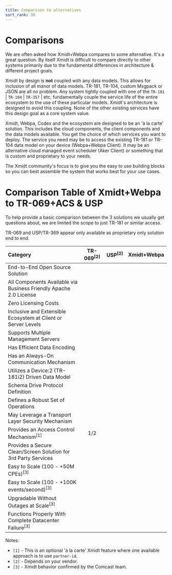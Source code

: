 ```yaml
---
title: Comparison to alternatives
sort_rank: 30
---
```


# Comparisons

We are often asked how Xmidt+Webpa compares to some alternative.  It's a great
question.  By itself Xmidt is difficult to compare directly to other systems
primarily due to the fundamental differences in architecture & different project
goals.

Xmidt by design is **not** coupled with any data models.
This allows for inclusion of all manor of data models.  TR-181, TR-104, custom
Msgpack or JSON are all no problem.  Any system tightly coupled with one of the
`TR-181` | `TR-104` | `TR-357` | etc, fundamentally couple the service life of
the entire ecosystem to the use of these particular models.  Xmidt's architecture
is designed to avoid this coupling.  None of the other existing services have
this design goal as a core system value.

Xmidt, Webpa, Codex and the ecosystem are designed to be an 'à la carte'
solution.  This includes the cloud components, the client components and the
data models available.  You get the choice of which services you want to deploy.
The service you need may be to access the existing TR-181 or TR-104 data
model on your device (Webpa+Webpa Client).  It may be an alternative cloud
managed event scheduler (Aker Client) or something that is custom and
proprietary to your needs.

The Xmidt community's focus is to give you the easy to use building blocks so
you can best assemble the system that works best for your use cases.

# Comparison Table of Xmidt+Webpa to TR-069+ACS & USP

To help provide a basic comparison between the 3 solutions we usually get
questions about, we are limited the scope to just TR-181 or similar access.

TR-069 and USP/TR-369 appear only available as proprietary only solution end
to end.


| Category                                                          | TR-069<sup>[2]</sup>                         | USP<sup>[2]</sup>                             | Xmidt+Webpa |
|:------------------------------------------------------------------|:--------------------------------------------:|:---------------------------------------------:|:----------------------------------------:|
|End-to-End Open Source Solution                                    | <i class="fas fa-times-circle no"></i>       | <i class="fas fa-times-circle no"></i>        |  <i class="fas fa-check-circle yes"></i> |
|All Components Available via Business Friendly Apache 2.0 License  | <i class="fas fa-times-circle no"></i>       | <i class="fas fa-times-circle no"></i>        |  <i class="fas fa-check-circle yes"></i> |
|Zero Licensing Costs                                               | <i class="fas fa-times-circle no"></i>       | <i class="fas fa-times-circle no"></i>        |  <i class="fas fa-check-circle yes"></i> |
|Inclusive and Extensible Ecosystem at Client or Server Levels      | <i class="fas fa-times-circle no"></i>       | <i class="fas fa-times-circle no"></i>        |  <i class="fas fa-check-circle yes"></i> |
|Supports Multiple Management Servers                               | <i class="fas fa-times-circle no"></i>       | <i class="fas fa-check-circle yes"></i>       |  <i class="fas fa-check-circle yes"></i> |
|Has Efficient Data Encoding                                        | <i class="fas fa-times-circle no"></i>       | <i class="fas fa-check-circle yes"></i>       |  <i class="fas fa-check-circle yes"></i> |
|Has an Always-On Communication Mechanism                           | <i class="fas fa-times-circle no"></i>       | <i class="fas fa-check-circle yes"></i>       |  <i class="fas fa-check-circle yes"></i> |
|Utilizes a Device:2 (TR-181i2) Driven Data Model                   | <i class="fas fa-times-circle no"></i>       | <i class="fas fa-check-circle yes"></i>       |  <i class="fas fa-check-circle yes"></i> |
|Schema Drive Protocol Definition                                   | <i class="fas fa-check-circle yes"></i>      | <i class="fas fa-check-circle yes"></i>       |  <i class="fas fa-check-circle yes"></i> |
|Defines a Robust Set of Operations                                 | <i class="fas fa-check-circle yes"></i>      | <i class="fas fa-check-circle yes"></i>       |  <i class="fas fa-check-circle yes"></i> |
|May Leverage a Transport Layer Security Mechanism                  | <i class="fas fa-check-circle yes"></i>      | <i class="fas fa-check-circle yes"></i>       |  <i class="fas fa-check-circle yes"></i> |
|Provides an Access Control Mechanism<sup>[1]</sup>                 | 1/2                                          | <i class="fas fa-check-circle yes"></i>       |  <i class="fas fa-check-circle yes"></i> |
|Provides a Secure Clean/Screen Solution for 3rd Party Services     | <i class="fas fa-times-circle no"></i>       | <i class="fas fa-times-circle no"></i>        |  <i class="fas fa-check-circle yes"></i> |
|Easy to Scale (100 - +50M CPEs)<sup>[3]</sup>                      | <i class="fas fa-times-circle no"></i>       | <i class="fas fa-question-circle maybe"></i>  |  <i class="fas fa-check-circle yes"></i> |
|Easy to Scale (100 - +100K events/second)<sup>[3]</sup>            | <i class="fas fa-times-circle no"></i>       | <i class="fas fa-question-circle maybe"></i>  |  <i class="fas fa-check-circle yes"></i> |
|Upgradable Without Outages at Scale<sup>[3]</sup>                  | <i class="fas fa-question-circle maybe"></i> | <i class="fas fa-question-circle maybe"></i>  |  <i class="fas fa-check-circle yes"></i> |
|Functions Properly With Complete Datacenter Failure<sup>[3]</sup>  | <i class="fas fa-question-circle maybe"></i> | <i class="fas fa-question-circle maybe"></i>  |  <i class="fas fa-check-circle yes"></i> |


Notes:

* `[1]` - This is an optional 'à la carte' Xmidt feature where one available approach is to use `partner-id`.
* `[2]` - Depends on your vendor.
* `[3]` - Xmidt behavior confirmed by the Comcast team.
